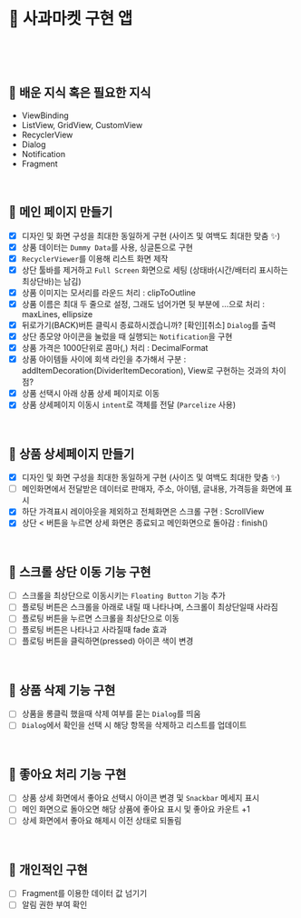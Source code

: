 # :iphone: 사과마켓 구현 앱

<br/>

<p align="center">

   <figcaption align="center"></figcaption>
</p>

<br/>

## :tada: 배운 지식 혹은 필요한 지식
- ViewBinding
- ListView, GridView, CustomView
- RecyclerView
- Dialog
- Notification
- Fragment

<br/>

## :hammer: 메인 페이지 만들기

- [X]  디자인 및 화면 구성을 최대한 동일하게 구현 (사이즈 및 여백도 최대한 맞춤 ✨)
- [X]  상품 데이터는 ```Dummy Data```를 사용, 싱글톤으로 구현
- [X]  ```RecyclerViewer```를 이용해 리스트 화면 제작
- [X]  상단 툴바를 제거하고 ```Full Screen``` 화면으로 세팅 (상태바(시간/배터리 표시하는 최상단바)는 남김)
- [X]  상품 이미지는 모서리를 라운드 처리 : clipToOutline
- [X]  상품 이름은 최대 두 줄으로 설정, 그래도 넘어가면 뒷 부분에 …으로 처리 : maxLines, ellipsize
- [X]  뒤로가기(BACK)버튼 클릭시 종료하시겠습니까? [확인][취소] ```Dialog```를 출력
- [X]  상단 종모양 아이콘을 눌렀을 때 실행되는 ```Notification```을 구현
- [X]  상품 가격은 1000단위로 콤마(,) 처리 : DecimalFormat
- [X]  상품 아이템들 사이에 회색 라인을 추가해서 구분 : addItemDecoration(DividerItemDecoration), View로 구현하는 것과의 차이점?
- [X]  상품 선택시 아래 상품 상세 페이지로 이동
- [X]  상품 상세페이지 이동시 ```intent```로 객체를 전달 (```Parcelize``` 사용)

<br/>
 
## :hammer: 상품 상세페이지 만들기

- [X]  디자인 및 화면 구성을 최대한 동일하게 구현 (사이즈 및 여백도 최대한 맞춤 ✨) 
- [ ]  메인화면에서 전달받은 데이터로 판매자, 주소, 아이템, 글내용, 가격등을 화면에 표시
- [X]  하단 가격표시 레이아웃을 제외하고 전체화면은 스크롤 구현 : ScrollView
- [X]  상단 < 버튼을 누르면 상세 화면은 종료되고 메인화면으로 돌아감 : finish()

<br/>

## :hammer: 스크롤 상단 이동 기능 구현

- [ ]  스크롤을 최상단으로 이동시키는 ```Floating Button``` 기능 추가
- [ ]  플로팅 버튼은 스크롤을 아래로 내릴 때 나타나며, 스크롤이 최상단일때 사라짐
- [ ]  플로팅 버튼을 누르면 스크롤을 최상단으로 이동
- [ ]  플로팅 버튼은 나타나고 사라질때 fade 효과
- [ ]  플로팅 버튼을 클릭하면(pressed) 아이콘 색이 변경

<br/>

## :hammer: 상품 삭제 기능 구현

- [ ]  상품을 롱클릭 했을때 삭제 여부를 묻는 ```Dialog```를 띄움
- [ ]  ```Dialog```에서 확인을 선택 시 해당 항목을 삭제하고 리스트를 업데이트

<br/>

## :hammer: 좋아요 처리 기능 구현

- [ ]  상품 상세 화면에서 좋아요 선택시 아이콘 변경 및 ```Snackbar``` 메세지 표시
- [ ]  메인 화면으로 돌아오면 해당 상품에 좋아요 표시 및 좋아요 카운트 +1
- [ ]  상세 화면에서 좋아요 해제시 이전 상태로 되돌림

<br/>

## :hammer: 개인적인 구현
- [ ]  Fragment를 이용한 데이터 값 넘기기
- [ ]  알림 권한 부여 확인

<br/>


